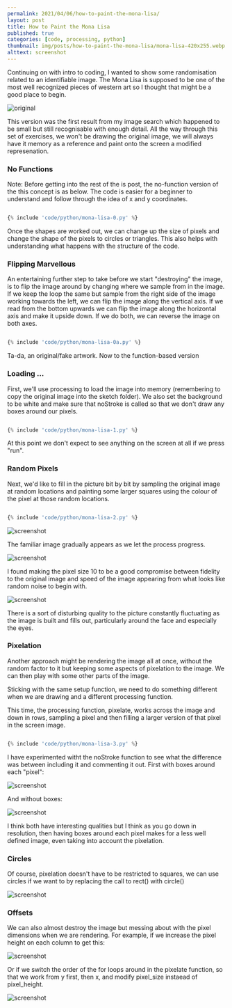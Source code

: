 ```yaml
---
permalink: 2021/04/06/how-to-paint-the-mona-lisa/
layout: post
title: How to Paint the Mona Lisa
published: true
categories: [code, processing, python]
thumbnail: img/posts/how-to-paint-the-mona-lisa/mona-lisa-420x255.webp
alttext: screenshot
---
```


Continuing on with intro to coding, I wanted to show some randomisation related to an identifiable image. The Mona Lisa is supposed to be one of the most well 
recognized pieces of western art so I thought that might be a good place to begin. 

![original](/img/posts/how-to-paint-the-mona-lisa/mona-lisa.webp)

This version was the first result from my image search which happened to be small but still recognisable with enough detail. All the way through this set of exercises, 
we won't be drawing the original image, we will always have it memory as a reference and paint onto the screen a modified represenation. 

### No Functions

Note: Before getting into the rest of the is post, the no-function version of the this concept is as below. The code is easier for a beginner to understand and follow through the idea of x and y coordinates.

```python

{% include 'code/python/mona-lisa-0.py' %}

```

Once the shapes are worked out, we can change up the size of pixels and change the shape of the pixels to circles or triangles. This also helps with understanding what happens with the structure of the code.


### Flipping Marvellous

An entertaining further step to take before we start "destroying" the image, is to flip the image around by changing where we sample from in the image. If we keep the loop the same but sample from the right side of the image working towards the left, we can flip the image along the vertical axis. 
If we read from the bottom upwards we can flip the image along the horizontal axis and make it upside down. If we do both, we can reverse the image on both axes. 

```python

{% include 'code/python/mona-lisa-0a.py' %}

```

Ta-da, an original/fake artwork. Now to the function-based version


### Loading ... 

First, we'll use processing to load the image into memory (remembering to copy the original image into the sketch folder). We also set the background to be white and make sure 
that noStroke is called so that we don't draw any boxes around our pixels. 


```python

{% include 'code/python/mona-lisa-1.py' %}

```

At this point we don't expect to see anything on the screen at all if we press "run".


### Random Pixels

Next, we'd like to fill in the picture bit by bit by sampling the original image at random locations and 
painting some larger squares using the colour of the pixel at those random locations.

```python

{% include 'code/python/mona-lisa-2.py' %}

```

![screenshot](/img/posts/how-to-paint-the-mona-lisa/art-1.webp)


The familiar image gradually appears as we let the process progress. 

![screenshot](/img/posts/how-to-paint-the-mona-lisa/art-2.webp)

I found making the pixel size 10 to be a good compromise between fidelity to the 
original image and speed of the image appearing from what looks like random noise to begin with. 

![screenshot](/img/posts/how-to-paint-the-mona-lisa/art-3.webp)

There is a sort of disturbing quality to the picture constantly fluctuating as the image is built and fills out, 
particularly around the face and especially the eyes.


### Pixelation

Another approach might be rendering the image all at once, without the random factor to it but keeping some aspects of pixelation to the image.
We can then play with some other parts of the image. 

Sticking with the same setup function, we need to do something different when we are drawing and a different processing function. 

This time, the processing function, pixelate, works across the image and down in rows, sampling a pixel and then filling a larger version of that pixel 
in the screen image. 

```python

{% include 'code/python/mona-lisa-3.py' %}

```

I have experimented witht the noStroke function to see what the difference was between including it and commenting it out. First with boxes around each "pixel":

![screenshot](/img/posts/how-to-paint-the-mona-lisa/art-4.webp)

And without boxes:

![screenshot](/img/posts/how-to-paint-the-mona-lisa/art-5.webp)

I think both have interesting qualities but I think as you go down in resolution, then having boxes around each pixel makes for a less well defined image, even taking into 
account the pixelation.


### Circles

Of course, pixelation doesn't have to be restricted to squares, we can use circles if we want to by replacing the call to rect() with circle()

![screenshot](/img/posts/how-to-paint-the-mona-lisa/art-6.webp)


### Offsets

We can also almost destroy the image but messing about with the pixel dimensions when we are rendering. For example, if we increase the pixel height on each column to get this:

![screenshot](/img/posts/how-to-paint-the-mona-lisa/art-7.webp)

Or if we switch the order of the for loops around in the pixelate function, so that we work from y first, then x, and modify pixel_size instaead of pixel_height.

![screenshot](/img/posts/how-to-paint-the-mona-lisa/art-8.webp)
